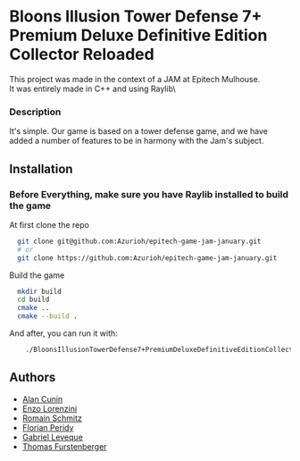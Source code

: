 
# Bloons Illusion Tower Defense 7+ Premium Deluxe Definitive Edition Collector Reloaded

This project was made in the context of a JAM at Epitech Mulhouse.\
It was entirely made in C++ and using Raylib\

### Description
It's simple. Our game is based on a tower defense game, and we have added a number of features to be in harmony with the Jam's subject.

## Installation

### Before Everything, make sure you have Raylib installed to build the game

At first clone the repo

```bash
  git clone git@github.com:Azurioh/epitech-game-jam-january.git
  # or
  git clone https://github.com:Azurioh/epitech-game-jam-january.git
```

Build the game
```bash
  mkdir build
  cd build
  cmake ..
  cmake --build .
```

And after, you can run it with:
```bash
    ./BloonsIllusionTowerDefense7+PremiumDeluxeDefinitiveEditionCollectorReloaded
```
## Authors

- [Alan Cunin](https://github.com/Azurioh)
- [Enzo Lorenzini](https://github.com/Enzolorenzini)
- [Romain Schmitz](https://github.com/r-schmitz11)
- [Florian Peridy](https://github.com/Florianperidy)
- [Gabriel Leveque](https://github.com/gabrielleveque)
- [Thomas Furstenberger](https://github.com/Thomas-furstenberger)
